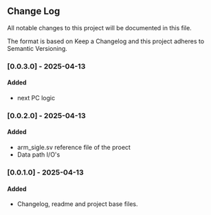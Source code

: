 ## Change Log
All notable changes to this project will be documented in this file.

The format is based on Keep a Changelog and this project adheres to Semantic Versioning.

### [0.0.3.0] - 2025-04-13
#### Added
- next PC logic

### [0.0.2.0] - 2025-04-13
#### Added
- arm_sigle.sv reference file of the proect
- Data path I/O's


### [0.0.1.0] - 2025-04-13
#### Added
- Changelog, readme and project base files.